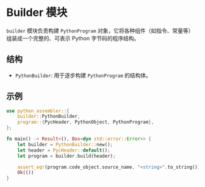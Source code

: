 # Builder 模块

`builder` 模块负责构建 `PythonProgram` 对象，它将各种组件（如指令、常量等）组装成一个完整的、可表示 Python 字节码的程序结构。

## 结构

- `PythonBuilder`: 用于逐步构建 `PythonProgram` 的结构体。

## 示例

```rust
use python_assembler::{
    builder::PythonBuilder,
    program::{PycHeader, PythonObject, PythonProgram},
};

fn main() -> Result<(), Box<dyn std::error::Error>> {
    let builder = PythonBuilder::new();
    let header = PycHeader::default();
    let program = builder.build(header);

    assert_eq!(program.code_object.source_name, "<string>".to_string());
    Ok(())
}
```
